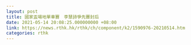 ```yaml
---
layout: post
title: 國家盃場地單車賽　李慧詩爭先賽封后
date: 2021-05-14 20:08:25.000000000 +08:00
link: https://news.rthk.hk/rthk/ch/component/k2/1590976-20210514.htm
categories: rthk
---
```



